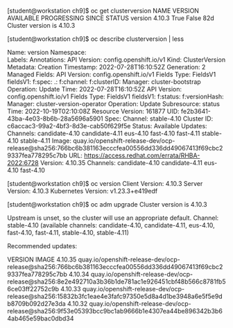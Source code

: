 [student@workstation ch9]$ oc get clusterversion
NAME      VERSION   AVAILABLE   PROGRESSING   SINCE   STATUS
version   4.10.3    True        False         82d     Cluster version is 4.10.3

[student@workstation ch9]$ oc describe clusterversion | less


Name:         version
Namespace:    
Labels:       <none>
Annotations:  <none>
API Version:  config.openshift.io/v1
Kind:         ClusterVersion
Metadata:
  Creation Timestamp:  2022-07-28T16:10:52Z
  Generation:          2
  Managed Fields:
    API Version:  config.openshift.io/v1
    Fields Type:  FieldsV1
    fieldsV1:
      f:spec:
        .:
        f:channel:
        f:clusterID:
    Manager:      cluster-bootstrap
    Operation:    Update
    Time:         2022-07-28T16:10:52Z
    API Version:  config.openshift.io/v1
    Fields Type:  FieldsV1
    fieldsV1:
      f:status:
      f:versionHash:
    Manager:         cluster-version-operator
    Operation:       Update
    Subresource:     status
    Time:            2022-10-19T02:10:08Z
  Resource Version:  161877
  UID:               fe2b3641-43ba-4e03-8b6b-28a5696a5901
Spec:
  Channel:     stable-4.10
  Cluster ID:  c6accac3-99a2-4bf3-8d3e-cab50f629f5e
Status:
  Available Updates:
    Channels:
      candidate-4.10
      candidate-4.11
      eus-4.10
      fast-4.10
      fast-4.11
      stable-4.10
      stable-4.11
    Image:    quay.io/openshift-release-dev/ocp-release@sha256:766bc6b381163ecccfea00556dd336dd49067413f69cbc29337fea778295c7bb
    URL:      https://access.redhat.com/errata/RHBA-2022:6728
    Version:  4.10.35
    Channels:
      candidate-4.10
      candidate-4.11
      eus-4.10
      fast-4.10



[student@workstation ch9]$ oc version
Client Version: 4.10.3
Server Version: 4.10.3
Kubernetes Version: v1.23.3+e419edf



[student@workstation ch9]$ oc adm upgrade 
Cluster version is 4.10.3

Upstream is unset, so the cluster will use an appropriate default.
Channel: stable-4.10 (available channels: candidate-4.10, candidate-4.11, eus-4.10, fast-4.10, fast-4.11, stable-4.10, stable-4.11)

Recommended updates:

  VERSION     IMAGE
  4.10.35     quay.io/openshift-release-dev/ocp-release@sha256:766bc6b381163ecccfea00556dd336dd49067413f69cbc29337fea778295c7bb
  4.10.34     quay.io/openshift-release-dev/ocp-release@sha256:8e2e492710a3b36b1de781ac1e926451cbf48b566c8781fb56ce03ff22752c9b
  4.10.33     quay.io/openshift-release-dev/ocp-release@sha256:15832b3fc1eae4e3fafc97350e5d8a4d1be3948a6e5f5e9db8709b092d27e3da
  4.10.32     quay.io/openshift-release-dev/ocp-release@sha256:9f53e05393bcc9bc1ab9666b1e4307ea44be896342b3b64ab465e59bac0dbd34


